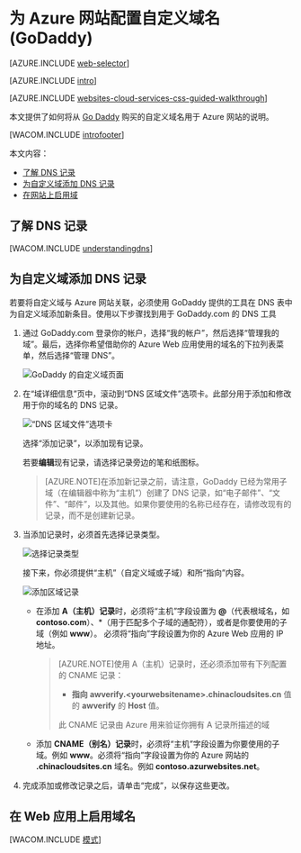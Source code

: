 <properties
	pageTitle="在 Azure 网站 (GoDaddy) 中配置自定义域名"
	description="了解如何在 Azure Web Apps 中使用 GoDaddy 提供的域名"
	services="app-service\web"
	documentationCenter=""
	authors="erikre"
	manager="wpickett"
	editor=""/>

<tags
	ms.service="app-service-web"
	ms.date="09/16/2015"
	wacn.date=""/>

# 为 Azure 网站配置自定义域名 (GoDaddy)

[AZURE.INCLUDE [web-selector](../includes/websites-custom-domain-selector.md)]

[AZURE.INCLUDE [intro](../includes/custom-dns-web-site-intro.md)]

[AZURE.INCLUDE [websites-cloud-services-css-guided-walkthrough](../includes/websites-cloud-services-css-guided-walkthrough.md)]

本文提供了如何将从 [Go Daddy](https://godaddy.com) 购买的自定义域名用于 Azure 网站的说明。

[WACOM.INCLUDE [introfooter](../includes/custom-dns-web-site-intro-notes.md)]

本文内容：

-   [了解 DNS 记录](#understanding-records)
-   [为自定义域添加 DNS 记录](#bkmk_configurecname)
-   [在网站上启用域](#enabledomain)

<a name="understanding-records"></a>
## 了解 DNS 记录

[WACOM.INCLUDE [understandingdns](../includes/custom-dns-web-site-understanding-dns-raw.md)]



<a name="bkmk_configurecname"></a>
## 为自定义域添加 DNS 记录

若要将自定义域与 Azure 网站关联，必须使用 GoDaddy 提供的工具在 DNS 表中为自定义域添加新条目。使用以下步骤找到用于 GoDaddy.com 的 DNS 工具

1. 通过 GoDaddy.com 登录你的帐户，选择“我的帐户”，然后选择“管理我的域”。最后，选择你希望借助你的 Azure Web 应用使用的域名的下拉列表菜单，然后选择“管理 DNS”。

	![GoDaddy 的自定义域页面](./media/web-sites-godaddy-custom-domain-name/godaddy-customdomain.png)

2. 在“域详细信息”页中，滚动到“DNS 区域文件”选项卡。此部分用于添加和修改用于你的域名的 DNS 记录。

	![“DNS 区域文件”选项卡](./media/web-sites-godaddy-custom-domain-name/godaddy-zonetab.png)

	选择“添加记录”，以添加现有记录。

	若要**编辑**现有记录，请选择记录旁边的笔和纸图标。

	> [AZURE.NOTE]在添加新记录之前，请注意，GoDaddy 已经为常用子域（在编辑器中称为“主机”）创建了 DNS 记录，如“电子邮件”、“文件”、“邮件”，以及其他。如果你要使用的名称已经存在，请修改现有的记录，而不是创建新记录。

4. 当添加记录时，必须首先选择记录类型。

	![选择记录类型](./media/web-sites-godaddy-custom-domain-name/godaddy-selectrecordtype.png)

	接下来，你必须提供“主机”（自定义域或子域）和所“指向”内容。

	![添加区域记录](./media/web-sites-godaddy-custom-domain-name/godaddy-addzonerecord.png)

	* 在添加 **A（主机）记录**时，必须将“主机”字段设置为 **@**（代表根域名，如 **contoso.com**）、*（用于匹配多个子域的通配符），或者是你要使用的子域（例如 **www**）。 必须将“指向”字段设置为你的 Azure Web 应用的 IP 地址。
	
		> [AZURE.NOTE]使用 A（主机）记录时，还必须添加带有下列配置的 CNAME 记录：
		> 
		> * **指向** **awverify.&lt;yourwebsitename&gt;.chinacloudsites.cn** 值的 **awverify** 的 **Host** 值。
		> 
		> 此 CNAME 记录由 Azure 用来验证你拥有 A 记录所描述的域

	* 添加 **CNAME（别名）记录**时，必须将“主机”字段设置为你要使用的子域。例如 **www**。必须将“指向”字段设置为你的 Azure 网站的 **.chinacloudsites.cn** 域名。例如 **contoso.azurwebsites.net**。


5. 完成添加或修改记录之后，请单击“完成”，以保存这些更改。

<a name="enabledomain"></a>
## 在 Web 应用上启用域名

[WACOM.INCLUDE [模式](../includes/custom-dns-web-site-enable-on-web-site.md)]

<!---HONumber=74-->